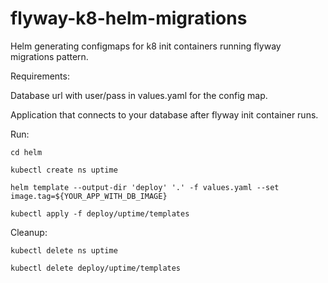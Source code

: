 # flyway-k8-helm-migrations


Helm generating configmaps for k8 init containers running flyway migrations pattern.

Requirements:

 Database url with user/pass in values.yaml for the config map.
  
 Application that connects to your database after flyway init container runs.
 
 

   Run: 
  
    cd helm
    
    kubectl create ns uptime
    
    helm template --output-dir 'deploy' '.' -f values.yaml --set image.tag=${YOUR_APP_WITH_DB_IMAGE}
    
    kubectl apply -f deploy/uptime/templates

  Cleanup:
    
    kubectl delete ns uptime
    
    kubectl delete deploy/uptime/templates
     
